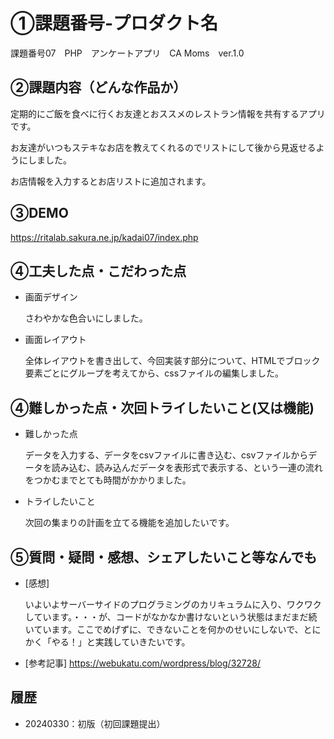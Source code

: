 # ①課題番号-プロダクト名
課題番号07　PHP　アンケートアプリ　CA Moms　ver.1.0

## ②課題内容（どんな作品か）
定期的にご飯を食べに行くお友達とおススメのレストラン情報を共有するアプリです。

お友達がいつもステキなお店を教えてくれるのでリストにして後から見返せるようにしました。

お店情報を入力するとお店リストに追加されます。

## ③DEMO
https://ritalab.sakura.ne.jp/kadai07/index.php

## ④工夫した点・こだわった点
- 画面デザイン

  さわやかな色合いにしました。 
 
- 画面レイアウト

  全体レイアウトを書き出して、今回実装す部分について、HTMLでブロック要素ごとにグループを考えてから、cssファイルの編集しました。
 

## ④難しかった点・次回トライしたいこと(又は機能)
- 難しかった点

  データを入力する、データをcsvファイルに書き込む、csvファイルからデータを読み込む、読み込んだデータを表形式で表示する、という一連の流れをつかむまでとても時間がかかりました。

- トライしたいこと

  次回の集まりの計画を立てる機能を追加したいです。

 
## ⑤質問・疑問・感想、シェアしたいこと等なんでも
- [感想]

  いよいよサーバーサイドのプログラミングのカリキュラムに入り、ワクワクしています。・・・が、コードがなかなか書けないという状態はまだまだ続いています。ここでめげずに、できないことを何かのせいにしないで、とにかく「やる！」と実践していきたいです。
 
- [参考記事]
  https://webukatu.com/wordpress/blog/32728/
  
## 履歴
- 20240330：初版（初回課題提出）
